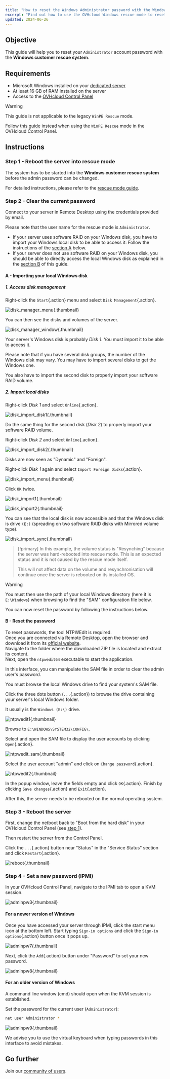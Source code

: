 ```yaml
---
title: "How to reset the Windows Administrator password with the Windows customer rescue system"
excerpt: "Find out how to use the OVHcloud Windows rescue mode to reset the password of the Administrator account on a Windows dedicated server"
updated: 2024-06-26
---
```


## Objective

This guide will help you to reset your `Administrator` account password with the **Windows customer rescue system**.

## Requirements

- Microsoft Windows installed on your [dedicated server](/links/bare-metal/bare-metal)
- At least 16 GB of RAM installed on the server
- Access to the [OVHcloud Control Panel](/links/manager)

> [!warning]
>
> This guide is not applicable to the legacy `WinPE Rescue` mode.
>
> Follow [this guide](/pages/bare_metal_cloud/dedicated_servers/changing-admin-password-on-windows) instead when using the `WinPE Rescue` mode in the OVHcloud Control Panel.

## Instructions

### Step 1 - Reboot the server into rescue mode <a name="step1"></a>

The system has to be started into the **Windows customer rescue system** before the admin password can be changed.

For detailed instructions, please refer to the [rescue mode guide](/pages/bare_metal_cloud/dedicated_servers/rescue-customer-windows).

### Step 2 - Clear the current password <a name="step2"></a>

Connect to your server in Remote Desktop using the credentials provided by email.

Please note that the user name for the rescue mode is `Administrator`.

- If your server uses software RAID on your Windows disk, you have to import your Windows local disk to be able to access it: Follow the instructions of the [section A](#sectionA) below.
- If your server does not use software RAID on your Windows disk, you should be able to directly access the local Windows disk as explained in the [section B](#sectionB) of this guide.

#### A - Importing your local Windows disk <a name="sectionA"></a>

##### 1. Access disk management

Right-click the `Start`{.action} menu and select `Disk Management`{.action}.

![disk_manager_menu](images/disk_manager_menu.png){.thumbnail}

You can then see the disks and volumes of the server.

![disk_manager_window](images/disk_manager_window1.png){.thumbnail}

Your server's Windows disk is probably *Disk 1*. You must import it to be able to access it.

Please note that if you have several disk groups, the number of the Windows disk may vary. You may have to import several disks to get the Windows one.

You also have to import the second disk to properly import your software RAID volume.

##### 2. Import local disks

Right-click *Disk 1* and select `Online`{.action}.

![disk_import_disk1](images/disk_manager_disk1on.png){.thumbnail}

Do the same thing for the second disk (*Disk 2*) to properly import your software RAID volume.

Right-click *Disk 2* and select `Online`{.action}.

![disk_import_disk2](images/disk_manager_disk2on.png){.thumbnail}

Disks are now seen as "Dynamic" and "Foreign".

Right-click *Disk 1* again and select `Import Foreign Disks`{.action}.

![disk_import_menu](images/disk_manager_diskimport.png){.thumbnail}

Click `OK` twice.

![disk_import1](images/disk_import1.png){.thumbnail}

![disk_import2](images/disk_import2.png){.thumbnail}

You can see that the local disk is now accessible and that the Windows disk is drive `(E:)` (spreading on two software RAID disks with Mirrored volume type).

![disk_import_sync](images/disk_import_sync.png){.thumbnail}

> [!primary]
> In this example, the volume status is "Resynching" because the server was hard-rebooted into rescue mode. This is an expected status and it is not caused by the rescue mode itself.
> 
> This will not affect data on the volume and resynchronisation will continue once the server is rebooted on its installed OS.

> [!warning]
>
> You must then use the path of your local Windows directory (here it is `E:\Windows`) when browsing to find the "SAM" configuration file below.

You can now reset the password by following the instructions below.

#### B - Reset the password <a name="sectionB"></a>

To reset passwords, the tool NTPWEdit is required.<br>
Once you are connected via Remote Desktop, open the browser and download it from its [official website](http://www.cdslow.org.ru/files/ntpwedit/ntpwed07.zip).<br>
Navigate to the folder where the downloaded ZIP file is located and extract its content.<br>
Next, open the `ntpwedit64` executable to start the application.

In this interface, you can manipulate the SAM file in order to clear the admin user's password.

You must browse the local Windows drive to find your system's SAM file.

Click the three dots button (`...`{.action}) to browse the drive containing your server's local Windows folder.

It usually is the `Windows (E:\)` drive.

![ntpwedit1](images/ntpwedit_1.png){.thumbnail}

Browse to `E:\WINDOWS\SYSTEM32\CONFIG\`.

Select and open the SAM file to display the user accounts by clicking `Open`{.action}.

![ntpwedit_sam](images/SAM.png){.thumbnail}

Select the user account "admin" and click on `Change password`{.action}.

![ntpwedit2](images/ntpwedit_2.png){.thumbnail}

In the popup window, leave the fields empty and click `OK`{.action}. Finish by clicking `Save changes`{.action} and `Exit`{.action}.

After this, the server needs to be rebooted on the normal operating system.

### Step 3 - Reboot the server <a name="step3"></a>

First, change the netboot back to "Boot from the hard disk" in your OVHcloud Control Panel (see [step 1](#step1)).

Then restart the server from the Control Panel.

Click the `...`{.action} button near "Status" in the "Service Status" section and click `Restart`{.action}.

![reboot](/pages/assets/screens/control_panel/bare-metal-dedicated/cp_dedicated_restart.png){.thumbnail}

### Step 4 - Set a new password (IPMI) <a name="step4"></a>

In your OVHcloud Control Panel, navigate to the IPMI tab to open a KVM session.

![adminpw3](images/adminpw3.png){.thumbnail}

#### For a newer version of Windows

Once you have accessed your server through IPMI, click the start menu icon at the bottom left. Start typing `Sign-in options` and click the `Sign-in options`{.action} button once it pops up.

![adminpw7](images/adminpw7.png){.thumbnail}

Next, click the `Add`{.action} button under "Password" to set your new password.

![adminpw8](images/adminpw8.png){.thumbnail}

#### For an older version of Windows

A command line window (cmd) should open when the KVM session is established.

Set the password for the current user (`Administrator`):

```bash
net user Administrator *
```

![adminpw9](images/adminpw9.png){.thumbnail}

We advise you to use the virtual keyboard when typing passwords in this interface to avoid mistakes.

## Go further

Join our [community of users](/links/community).
